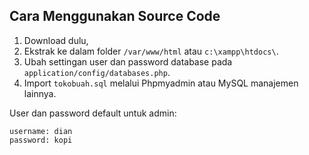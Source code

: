 ## Cara Menggunakan Source Code

1. Download dulu,
2. Ekstrak ke dalam folder `/var/www/html` atau `c:\xampp\htdocs\`.
3. Ubah settingan user dan password database pada `application/config/databases.php`.
4. Import `tokobuah.sql` melalui Phpmyadmin atau MySQL manajemen lainnya.

User dan password default untuk admin:

```
username: dian
password: kopi
```
